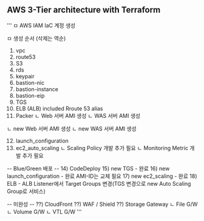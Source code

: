## AWS 3-Tier architecture with Terraform

'''
ㅁ AWS IAM IaC 계정 생성

ㅁ 생성 순서 (삭제는 역순)
1) vpc
2) route53
3) S3
4) rds
5) keypair
6) bastion-nic
7) bastion-instance
8) bastion-eip
9) TGS
10) ELB (ALB) included Rroute 53 alias
11) Packer
   ㄴ Web 서버 AMI 생성
   ㄴ WAS 서버 AMI 생성
   
   ㄴ new Web 서버 AMI 생성
   ㄴ new WAS 서버 AMI 생성


12) launch_configuration
13) ec2_auto_scaling
    ㄴ Scaling Policy 개발 추가 필요
    ㄴ Monitoring Metric 개발 추가 필요

-- Blue/Green 배포 -- 
14) CodeDeploy
15) new TGS - 완료
16) new launch_configuration - 완료 AMI-ID는 교체 필요
17) new ec2_scaling - 완료
18) ELB - ALB Listener에서 Target Groups 변경(TGS 변경으로 new Auto Scaling Group로 서비스)



-- 미완성 --
??) CloudFront
??) WAF / Shield
??) Storage Gateway
    ㄴ File G/W
    ㄴ Volume G/W
    ㄴ VTL G/W
'''
